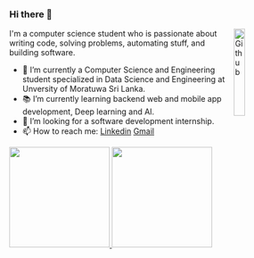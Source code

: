 ### Hi there 👋

<img width="20%" align="right" alt="Github" src="https://user-images.githubusercontent.com/48678280/88862734-4903af80-d201-11ea-968b-9c939d88a37c.gif" />

I'm a computer science student who is passionate about writing code, solving problems, automating stuff, and building software.

- 🔭 I’m currently a Computer Science and Engineering student specialized in Data Science and Engineering at Unversity of Moratuwa Sri Lanka.
- 📚 I’m currently learning backend web and mobile app development, Deep learning and AI.
- 👯 I’m looking for a software development internship. 
- 📫 How to reach me: [Linkedin](https://www.linkedin.com/in/tharoosha-vihidun-b6450019a/) [Gmail](tharooshavihidun@gmail.com)


<a href="https://github.com/AVS1508">
  <img height="180em" src="https://github-readme-stats.vercel.app/api?username=tharoosha&theme=dark&show_icons=true" />

  <img height="180em" src="https://github-readme-stats.vercel.app/api/top-langs/?username=tharoosha&theme=dark&layout=compact" />
</a>

